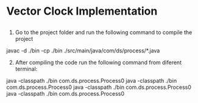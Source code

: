 # Vector Clock Implementation
## 
1. Go to the project folder and run the following command to compile the project

javac  -d ./bin -cp ./bin ./src/main/java/com/ds/process/*.java

2. After compiling the code run the following command from diferent terminal:

java -classpath ./bin com.ds.process.Process0
java -classpath ./bin com.ds.process.Process0
java -classpath ./bin com.ds.process.Process0
java -classpath ./bin com.ds.process.Process0
